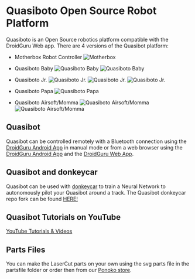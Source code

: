 # Quasiboto Open Source Robot Platform

Quasiboto is an Open Source robotics platform compatible with the DroidGuru Web app. There are 4 versions of the Quasibot platform:

* Motherbox Robot Controller
![Motherbox](./pics/motherbox_closeup.jpg)

* Quasiboto Baby
![Quasiboto Baby](./pics/quasibotBaby_iso.jpg)
![Quasiboto Baby](./pics/quasibotBaby_front.jpg)

* Quasiboto Jr.
![Quasiboto Jr.](./pics/quasibotJr_side.jpg)
![Quasiboto Jr.](./pics/quasibotJr_front1.jpg)
![Quasiboto Jr.](./pics/quasibotJr_front2.jpg)

* Quasiboto Papa
![Quasiboto Papa](./pics/quasibotPapa_iso.jpg)

* Quasiboto Airsoft/Momma
![Quasiboto Airsoft/Momma](./pics/quasibotAirsoft.jpg)
![Quasiboto Airsoft/Momma](./pics/quasibot_airsoft_papa.jpg)

## Quasibot
Quasibot can be controlled remotely with a Bluetooth connection using the [DroidGuru Android App](https://play.google.com/store/apps/details?id=ris.com.robotbuddy) in manual mode or from a web browser using the [DroidGuru Android App](https://play.google.com/store/apps/details?id=ris.com.robotbuddy) and the [DroidGuru Web App](http://droidguru.net/).

## Quasibot and donkeycar
Quasibot can be used with [donkeycar](http://docs.donkeycar.com/) to train a Neural Network to autonomously pilot your Quasibot around a track. The Quasibot donkeycar repo fork can be found [HERE!](https://github.com/mtedder/donkeycar)

## Quasibot Tutorials on YouTube
[YouTube Tutorials & Videos](https://www.youtube.com/channel/UCOfMeLmnqhktNxsNVfA3sCg)

## Parts Files
You can make the LaserCut parts on your own using the svg parts file in the partsfile folder or order then from our [Ponoko store](https://www.ponoko.com/showroom/roboticintelligencesoftware/products).
